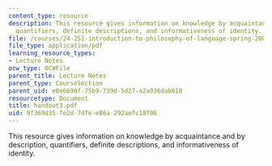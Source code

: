 ```yaml
---
content_type: resource
description: This resource gives information on knowledge by acquaintance and by description,
  quantifiers, definite descriptions, and informativeness of identity.
file: /courses/24-251-introduction-to-philosophy-of-language-spring-2005/9f369d35fe2d7dfee86a292aefc18f06_handout3.pdf
file_type: application/pdf
learning_resource_types:
- Lecture Notes
ocw_type: OCWFile
parent_title: Lecture Notes
parent_type: CourseSection
parent_uid: e0e6690f-75b9-739d-5d27-a2a936dab618
resourcetype: Document
title: handout3.pdf
uid: 9f369d35-fe2d-7dfe-e86a-292aefc18f06
---
```

This resource gives information on knowledge by acquaintance and by description, quantifiers, definite descriptions, and informativeness of identity.

